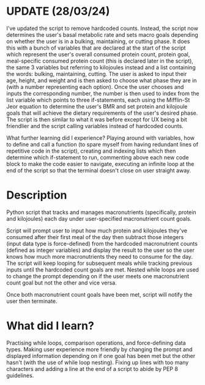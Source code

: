 # UPDATE (28/03/24)
I've updated the script to remove hardcoded counts. Instead, the script now determines the user's basal metabolic rate and sets macro goals depending on whether the user is in a bulking, maintaining, or cutting phase. It does this with a bunch of variables that are declared at the start of the script which represent the user's overall consumed protein count, protein goal, meal-specific consumed protein count (this is declared later in the script), the same 3 variables but referring to kilojoules instead and a list containing the words: bulking, maintaining, cutting. The user is asked to input their age, height, and weight and is then asked to choose what phase they are in (with a number representing each option). Once the user chooses and inputs the corresponding number, the number is then used to index from the list variable which points to three if-statements, each using the Mifflin-St Jeor equation to determine the user's BMR and set protein and kilojoule goals that will achieve the dietary requirements of the user's desired phase. The script is then similar to what it was before except for UX being a bit friendlier and the script calling variables instead of hardcoded counts.

What further learning did I experience?
Playing around with variables, how to define and call a function (to spare myself from having redundant lines of repetitive code in the script), creating and indexing lists which then determine which if-statement to run, commenting above each new code block to make the code easier to navigate, executing an infinite loop at the end of the script so that the terminal doesn't close on user straight away.

# Description
Python script that tracks and manages macronutrients (specifically, protein and kilojoules) each day under user-specified macronutrient count goals. 

Script will prompt user to input how much protein and kilojoules they've consumed after their first meal of the day then subtract those integers (input data type is force-defined) from the hardcoded macronutrient counts (defined as integer variables) and display the result to the user so the user knows how much more macronutrients they need to consume for the day. The script will keep looping for subsequent meals while tracking previous inputs until the hardcoded count goals are met. Nested while loops are used to change the prompt depending on if the user meets one macronutrient count goal but not the other and vice versa. 

Once both macronutrient count goals have been met, script will notify the user then terminate.
# What did I learn?
Practising while loops, comparison operations, and force-defining data types. Making user experience more friendly by changing the prompt and displayed information depending on if one goal has been met but the other hasn't (with the use of while loop nesting). Fixing up lines with too many characters and adding a line at the end of a script to abide by PEP 8 guidelines.
